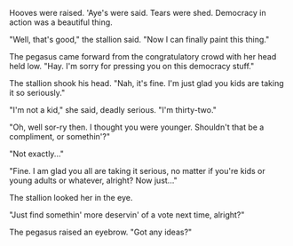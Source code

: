 Hooves were raised. 'Aye's were said. Tears were shed. Democracy in action was a beautiful thing.

"Well, that's good," the stallion said. "Now I can finally paint this thing."

The pegasus came forward from the congratulatory crowd with her head held low. "Hay. I'm sorry for pressing you on this democracy stuff."

The stallion shook his head. "Nah, it's fine. I'm just glad you kids are taking it so seriously."

"I'm not a kid," she said, deadly serious. "I'm thirty-two."

"Oh, well sor-ry then. I thought you were younger. Shouldn't that be a compliment, or somethin'?"

"Not exactly..."

"Fine. I am glad you all are taking it serious, no matter if you're kids or young adults or whatever, alright? Now just..."

The stallion looked her in the eye.

"Just find somethin' more deservin' of a vote next time, alright?"

The pegasus raised an eyebrow. "Got any ideas?"